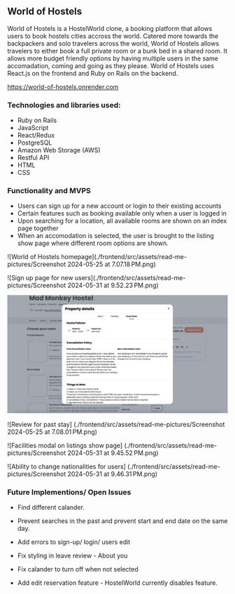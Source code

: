 ## World of Hostels

World of Hostels is a HostelWorld clone, a booking platform that allows users to book hostels cities accross the world. Catered more towards the backpackers and solo travelers across the world, World of Hostels allows travelers to either book a full private room or a bunk bed in a shared room. It allows more budget friendly options by having multiple users in the same accomadation, coming and going as they please. World of Hostels uses React.js on the frontend and Ruby on Rails on the backend.

https://world-of-hostels.onrender.com

### Technologies and libraries used:

- Ruby on Rails
- JavaScript
- React/Redux
- PostgreSQL
- Amazon Web Storage (AWS)
- Restful API
- HTML
- CSS


### Functionality and MVPS
- Users can sign up for a new account or login to their existing accounts
- Certain features such as booking available only when a user is logged in
- Upon searching for a location, all available rooms are shown on an index page together
- When an accomodation is selected, the user is brought to the listing show page where different room options are shown.

![World of Hostels homepage](./frontend/src/assets/read-me-pictures/Screenshot 2024-05-25 at 7.07.18 PM.png)

![Sign up page for new users](./frontend/src/assets/read-me-pictures/Screenshot 2024-05-31 at 9.52.23 PM.png)

![Property details on the listings show page](./frontend/src/assets/read-me-pictures/Screenshot%202023-11-26%20at%2011.29.42%20PM.png)

![Review for past stay] (./frontend/src/assets/read-me-pictures/Screenshot 2024-05-25 at 7.08.01 PM.png)

![Facilities modal on listings show page] (./frontend/src/assets/read-me-pictures/Screenshot 2024-05-31 at 9.45.52 PM.png)

![Ability to change nationalities for users] (./frontend/src/assets/read-me-pictures/Screenshot 2024-05-31 at 9.46.31 PM.png)


### Future Implementions/ Open Issues
- Find different calander.
- Prevent searches in the past and prevent start and end date on the same day.
- Add errors to sign-up/ login/ users edit
- Fix styling in leave review - About you
- Fix calander to turn off when not selected

- Add edit reservation feature - HostelWorld currently disables feature.